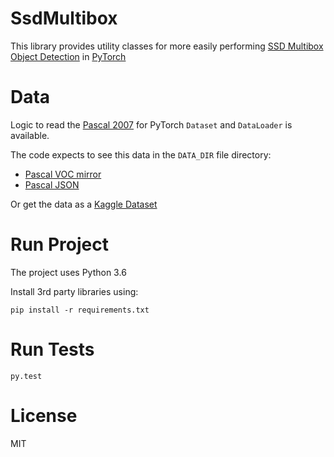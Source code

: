# SsdMultibox

This library provides utility classes for more easily performing [SSD Multibox Object Detection](https://arxiv.org/pdf/1512.02325.pdf) in [PyTorch](https://pytorch.org/)

# Data

Logic to read the [Pascal 2007](http://host.robots.ox.ac.uk/pascal/VOC/) for PyTorch `Dataset` and `DataLoader` is available.

The code expects to see this data in the `DATA_DIR` file directory:

- [Pascal VOC mirror](http://host.robots.ox.ac.uk/pascal/VOC/)
- [Pascal JSON](https://storage.googleapis.com/coco-dataset/external/PASCAL_VOC.zip)

Or get the data as a [Kaggle Dataset](https://www.kaggle.com/mikebaik/pascal-fastai-version)

# Run Project

The project uses Python 3.6

Install 3rd party libraries using:

`pip install -r requirements.txt`

# Run Tests

`py.test`

# License

MIT